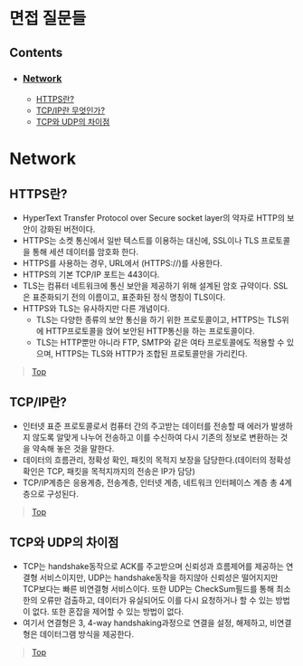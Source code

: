 # 면접 질문들
## Contents
* ### [Network](https://github.com/JH-TT/CS_Practice/blob/main/Contents/Interview.md#network-1)
  * [HTTPS란?](https://github.com/JH-TT/CS_Practice/blob/main/Contents/Interview.md#https%EB%9E%80)
  * [TCP/IP란 무엇인가?](https://github.com/JH-TT/CS_Practice/blob/main/Contents/Interview.md#tcpip%EB%9E%80)
  * [TCP와 UDP의 차이점](https://github.com/JH-TT/CS_Practice/blob/main/Contents/Interview.md#tcp%EC%99%80-udp%EC%9D%98-%EC%B0%A8%EC%9D%B4%EC%A0%90)
# Network
## HTTPS란?
* HyperText Transfer Protocol over Secure socket layer의 약자로 HTTP의 보안이 강화된 버전이다.
* HTTPS는 소켓 통신에서 일반 텍스트를 이용하는 대신에, SSL이나 TLS 프로토콜을 통해 세션 데이터를 암호화 한다.
* HTTPS를 사용하는 경우, URL에서 (HTTPS://)를 사용한다.
* HTTPS의 기본 TCP/IP 포트는 443이다.
* TLS는 컴퓨터 네트워크에 통신 보안을 제공하기 위해 설계된 암호 규약이다.
SSL은 표준화되기 전의 이름이고, 표준화된 정식 명칭이 TLS이다.
* HTTPS와 TLS는 유사하지만 다른 개념이다.
  * TLS는 다양한 종류의 보안 통신을 하기 위한 프로토콜이고, HTTPS는 TLS위에 HTTP프로토콜을 얹어 보안된 HTTP통신을 하는 프로토콜이다.
  * TLS는 HTTP뿐만 아니라 FTP, SMTP와 같은 여타 프로토콜에도 적용할 수 있으며, HTTPS는 TLS와 HTTP가 조합된 프로토콜만을 가리킨다.
> [Top](https://github.com/JH-TT/CS_Practice/blob/main/Contents/Interview.md#contents)
## TCP/IP란?
* 인터넷 표준 프로토콜로서 컴퓨터 간의 주고받는 데이터를 전송할 때 에러가 발생하지 않도록 알맞게 나누어 전송하고 이를 수신하여 다시 기존의 정보로 변환하는 것을 약속해 놓은 것을 말한다.
* 데이터의 흐름관리, 정확성 확인, 패킷의 목적지 보장을 담당한다.(데이터의 정확성 확인은 TCP, 패킷을 목적지까지의 전송은 IP가 담당)
* TCP/IP계층은 응용계층, 전송계층, 인터넷 계층, 네트워크 인터페이스 계층 총 4계층으로 구성된다.
> [Top](https://github.com/JH-TT/CS_Practice/blob/main/Contents/Interview.md#contents)
## TCP와 UDP의 차이점
* TCP는 handshake동작으로 ACK를 주고받으며 신뢰성과 흐름제어를 제공하는 연결형 서비스이지만, UDP는 handshake동작을 하지않아 신뢰성은 떨어지지만 TCP보다는 빠른 비연결형 서비스이다. 또한 UDP는 CheckSum필드를 통해 최소한의 오류만 검출하고, 데이터가 유실되어도 이를 다시 요청하거나 할 수 있는 방법이 없다. 또한 혼잡을 제어할 수 있는 방법이 없다.
* 여기서 연결형은 3, 4-way handshaking과정으로 연결을 설정, 해제하고, 비연결형은 데이터그램 방식을 제공한다.

> [Top](https://github.com/JH-TT/CS_Practice/blob/main/Contents/Interview.md#contents)

